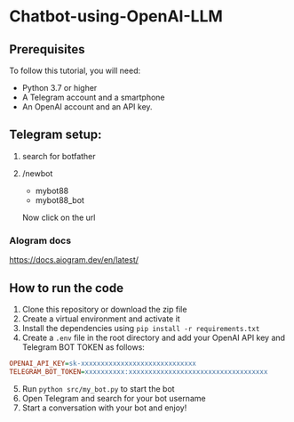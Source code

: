 # Chatbot-using-OpenAI-LLM

## Prerequisites

To follow this tutorial, you will need:

- Python 3.7 or higher
- A Telegram account and a smartphone
- An OpenAI account and an API key.


## Telegram setup:

1. search for botfather
2. /newbot
   - mybot88
   - mybot88_bot

   Now click on the url


### AIogram docs
https://docs.aiogram.dev/en/latest/

## How to run the code

1. Clone this repository or download the zip file
2. Create a virtual environment and activate it
3. Install the dependencies using `pip install -r requirements.txt`
4. Create a `.env` file in the root directory and add your OpenAI API key and Telegram BOT TOKEN as follows:

```ini
OPENAI_API_KEY=sk-xxxxxxxxxxxxxxxxxxxxxxxxxxxxx
TELEGRAM_BOT_TOKEN=xxxxxxxxxx:xxxxxxxxxxxxxxxxxxxxxxxxxxxxxxxxxxx
```

5. Run `python src/my_bot.py` to start the bot
6. Open Telegram and search for your bot username
7. Start a conversation with your bot and enjoy!
